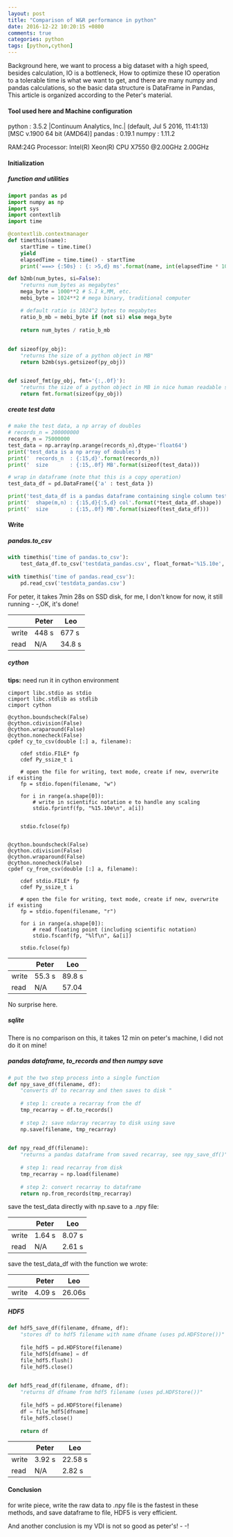 ```yaml
---
layout: post
title: "Comparison of W&R performance in python"
date: 2016-12-22 10:20:15 +0800
comments: true
categories: python
tags: [python,cython]
---
```

Background here, we want to process a big dataset with a high speed, besides calculation, IO is a bottleneck, How to optimize these IO operation to a tolerable time is what we want to get, and there are many numpy and pandas calculations, so the basic data structure is DataFrame in Pandas, This article is organized according to the Peter's material.

<!--more-->

#### Tool used here and Machine configuration

python : 3.5.2 |Continuum Analytics, Inc.| (default, Jul  5 2016, 11:41:13) [MSC v.1900 64 bit (AMD64)]
pandas : 0.19.1
numpy  : 1.11.2

RAM:24G
Processor: Intel(R) Xeon(R) CPU	X7550 @2.00GHz 2.00GHz

#### Initialization

##### function and utilities

```python
import pandas as pd
import numpy as np
import sys
import contextlib
import time

@contextlib.contextmanager
def timethis(name):
    startTime = time.time()
    yield
    elapsedTime = time.time() - startTime
    print('===> {:50s} : {: >5,d} ms'.format(name, int(elapsedTime * 1000)))

def b2mb(num_bytes, si=False):
    "returns num_bytes as megabytes"
    mega_byte = 1000**2 # S.I k,MM, etc.
    mebi_byte = 1024**2 # mega binary, traditional computer

    # default ratio is 1024^2 bytes to megabytes
    ratio_b_mb = mebi_byte if (not si) else mega_byte
    
    return num_bytes / ratio_b_mb
   
    
def sizeof(py_obj):
    "returns the size of a python object in MB"
    return b2mb(sys.getsizeof(py_obj))


def sizeof_fmt(py_obj, fmt='{:,.0f}'):
    "returns the size of a python object in MB in nice human readable string"
    return fmt.format(sizeof(py_obj))
```

##### create test data

```python
# make the test data, a np array of doubles
# records_n = 200000000
records_n = 75000000
test_data = np.array(np.arange(records_n),dtype='float64')
print('test_data is a np array of doubles')
print('  records_n  : {:15,d}'.format(records_n))
print('  size       : {:15,.0f} MB'.format(sizeof(test_data)))

# wrap in dataframe (note that this is a copy operation)
test_data_df = pd.DataFrame({'a' : test_data })

print('test_data_df is a pandas dataframe containing single column test_data')
print('  shape(m,n) : {:15,d}{:5,d} col'.format(*test_data_df.shape))
print('  size       : {:15,.0f} MB'.format(sizeof(test_data_df)))
```



#### Write

##### pandas.to_csv

```python
with timethis('time of pandas.to_csv'):
    test_data_df.to_csv('testdata_pandas.csv', float_format='%15.10e', index=False, header=False)
    
with timethis('time of pandas.read_csv'):
    pd.read_csv('testdata_pandas.csv')
```

For peter, it takes 7min 28s on SSD disk, for me, I don't know for now, it still running - -,OK, it's done!

|       | Peter | Leo    |
| ----- | ----- | ------ |
| write | 448 s | 677 s  |
| read  | N/A   | 34.8 s |


##### cython

**tips:** need run it in cython environment

```cython
cimport libc.stdio as stdio
cimport libc.stdlib as stdlib
cimport cython

@cython.boundscheck(False)
@cython.cdivision(False)
@cython.wraparound(False)
@cython.nonecheck(False)
cpdef cy_to_csv(double [:] a, filename):
    
    cdef stdio.FILE* fp
    cdef Py_ssize_t i 
    
    # open the file for writing, text mode, create if new, overwrite if existing
    fp = stdio.fopen(filename, "w")
    
    for i in range(a.shape[0]):
        # write in scientific notation e to handle any scaling         
        stdio.fprintf(fp, "%15.10e\n", a[i])
        
    
    stdio.fclose(fp)
    
    
@cython.boundscheck(False)
@cython.cdivision(False)
@cython.wraparound(False)
@cython.nonecheck(False)
cpdef cy_from_csv(double [:] a, filename):
    
    cdef stdio.FILE* fp
    cdef Py_ssize_t i 
    
    # open the file for writing, text mode, create if new, overwrite if existing
    fp = stdio.fopen(filename, "r")
    
    for i in range(a.shape[0]):
        # read floating point (including scientific notation)         
        stdio.fscanf(fp, "%lf\n", &a[i])
        
    stdio.fclose(fp)
```

|       | Peter  | Leo    |
| ----- | ------ | ------ |
| write | 55.3 s | 89.8 s |
| read  | N/A    | 57.04  |

No surprise here.

##### sqlite

There is no comparison on this, it takes 12 min on peter's machine, I did not do it on mine!

##### pandas dataframe, to_records and then numpy save

```python
# put the two step process into a single function
def npy_save_df(filename, df):
    "converts df to recarray and then saves to disk "
    
    # step 1: create a recarray from the df
    tmp_recarray = df.to_records()
    
    # step 2: save ndarray recarray to disk using save
    np.save(filename, tmp_recarray)

    
def npy_read_df(filename):
    "returns a pandas dataframe from saved recarray, see npy_save_df()"
   
	# step 1: read recarray from disk
    tmp_recarray = np.load(filename)
    
    # step 2: convert recarray to dataframe
    return np.from_records(tmp_recarray)
```

save the test_data directly with np.save to a .npy file:

|       | Peter  | Leo    |
| ----- | ------ | ------ |
| write | 1.64 s | 8.07 s |
| read  | N/A    | 2.61 s |

save the test_data_df with the function we wrote:

|       | Peter  | Leo    |
| ----- | ------ | ------ |
| write | 4.09 s | 26.06s |

##### HDF5

```python
def hdf5_save_df(filename, dfname, df):
    "stores df to hdf5 filename with name dfname (uses pd.HDFStore())"
    
    file_hdf5 = pd.HDFStore(filename)
    file_hdf5[dfname] = df
    file_hdf5.flush()
    file_hdf5.close()

    
def hdf5_read_df(filename, dfname, df):
    "returns df dfname from hdf5 filename (uses pd.HDFStore())"
    
    file_hdf5 = pd.HDFStore(filename)
    df = file_hdf5[dfname]
    file_hdf5.close()
    
    return df  
```

|       | Peter  | Leo     |
| ----- | ------ | ------- |
| write | 3.92 s | 22.58 s |
| read  | N/A    | 2.82 s  |

#### Conclusion

for write piece, write the raw data to .npy file is the fastest in these methods, and save dataframe to file, HDF5 is very efficient.

And another conclusion is my VDI is not so good as peter's! - -!